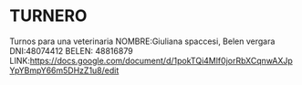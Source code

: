 # TURNERO
Turnos para una veterinaria
NOMBRE:Giuliana spaccesi, Belen vergara
DNI:48074412 BELEN: 48816879
LINK:https://docs.google.com/document/d/1pokTQi4Mlf0jorRbXCqnwAXJpYpYBmpY66m5DHzZ1u8/edit 
